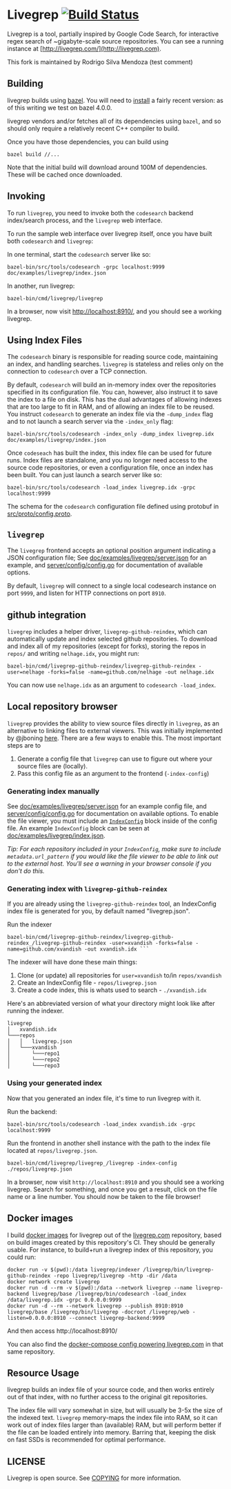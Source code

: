 Livegrep [![Build Status](https://circleci.com/gh/livegrep/livegrep.png?branch=master)](https://circleci.com/gh/livegrep/livegrep)
========

Livegrep is a tool, partially inspired by Google Code Search, for
interactive regex search of ~gigabyte-scale source repositories. You
can see a running instance at
[http://livegrep.com/](http://livegrep.com).

This fork is maintained by Rodrigo Silva Mendoza (test comment)

Building
--------

livegrep builds using [bazel][bazel]. You will need to
[install][bazel-install] a fairly recent version: as of this writing
we test on bazel 4.0.0.

livegrep vendors and/or fetches all of its dependencies using `bazel`,
and so should only require a relatively recent C++ compiler to build.

Once you have those dependencies, you can build using

    bazel build //...

Note that the initial build will download around 100M of
dependencies. These will be cached once downloaded.

[bazel]: http://www.bazel.io/
[bazel-install]: http://www.bazel.io/docs/install.html

Invoking
--------

To run `livegrep`, you need to invoke both the `codesearch` backend
index/search process, and the `livegrep` web interface.

To run the sample web interface over livegrep itself, once you have
built both `codesearch` and `livegrep`:

In one terminal, start the `codesearch` server like so:

    bazel-bin/src/tools/codesearch -grpc localhost:9999 doc/examples/livegrep/index.json

In another, run livegrep:

    bazel-bin/cmd/livegrep/livegrep

In a browser, now visit
[http://localhost:8910/](http://localhost:8910/), and you should see a
working livegrep.

## Using Index Files

The `codesearch` binary is responsible for reading source code,
maintaining an index, and handling searches. `livegrep` is stateless
and relies only on the connection to `codesearch` over a TCP
connection.

By default, `codesearch` will build an in-memory index over the
repositories specified in its configuration file. You can, however,
also instruct it to save the index to a file on disk. This has the dual
advantages of allowing indexes that are too large to fit in RAM, and
of allowing an index file to be reused. You instruct `codesearch` to
generate an index file via the `-dump_index` flag and to not launch
a search server via the `-index_only` flag:

    bazel-bin/src/tools/codesearch -index_only -dump_index livegrep.idx doc/examples/livegrep/index.json

Once `codeseach` has built the index, this index file can be used for
future runs. Index files are standalone, and you no longer need access
to the source code repositories, or even a configuration file, once an
index has been built. You can just launch a search server like so:

    bazel-bin/src/tools/codesearch -load_index livegrep.idx -grpc localhost:9999

The schema for the `codesearch` configuration file defined using
protobuf in [src/proto/config.proto](src/proto/config.proto).

## `livegrep`

The `livegrep` frontend accepts an optional position argument
indicating a JSON configuration file; See
[doc/examples/livegrep/server.json][server.json] for an example, and
[server/config/config.go][config.go] for documentation of available
options.

By default, `livegrep` will connect to a single local codesearch
instance on port `9999`, and listen for HTTP connections on port
`8910`.

[server.json]: https://github.com/livegrep/livegrep/blob/master/doc/examples/livegrep/server.json
[config.go]: https://github.com/livegrep/livegrep/blob/master/server/config/config.go

## github integration

`livegrep` includes a helper driver, `livegrep-github-reindex`, which
can automatically update and index selected github repositories. To
download and index all of my repositories (except for forks), storing
the repos in `repos/` and writing `nelhage.idx`, you might run:

    bazel-bin/cmd/livegrep-github-reindex/livegrep-github-reindex -user=nelhage -forks=false -name=github.com/nelhage -out nelhage.idx

You can now use `nelhage.idx` as an argument to `codesearch
-load_index`.

## Local repository browser
`livegrep` provides the ability to view source files directly in `livegrep`, as
an alternative to linking files to external viewers. This was initially implemented
by @jboning [here](https://github.com/livegrep/livegrep/pull/70). There are
a few ways to enable this. The most important steps are to
1. Generate a config file that `livegrep` can use to figure out where your
   source files are (locally).
2. Pass this config file as an argument to the frontend (`-index-config`)

### Generating index manually

See [doc/examples/livegrep/server.json](doc/examples/livegrep/server.json) for an
example config file, and [server/config/config.go](server/config/config.go) for documentation on available options. To enable the file viewer, you must include an [`IndexConfig`](server/config/config.go#L61) block inside of the config file. An example `IndexConfig` block can be seen at [doc/examples/livegrep/index.json](doc/examples/livegrep/index.json). 

*Tip: For each repository included in your `IndexConfig`, make sure to include `metadata.url_pattern` if you would like the file viewer to be able to link out to the external host. You'll see a warning in your browser console if you don't do this.*

### Generating index with `livegrep-github-reindex`
If you are already using the `livegrep-github-reindex` tool, an IndexConfig index file is generated for you, by default named "livegrep.json".

Run the indexer
```
bazel-bin/cmd/livegrep-github-reindex/livegrep-github-reindex_/livegrep-github-reindex -user=xvandish -forks=false -name=github.com/xvandish -out xvandish.idx ```
```

The indexer will have done these main things:
1. Clone (or update) all repositories for `user=xvandish` to/in `repos/xvandish`
2. Create an IndexConfig file - `repos/livegrep.json`
3. Create a code index, this is whats used to search - `./xvandish.idx`

Here's an abbreviated version of what your directory might look like after running the indexer.
```
livegrep
│   xvandish.idx
└───repos
│   │   livegrep.json
│   └───xvandish
│       └───repo1
│       └───repo2
│       └───repo3
```

### Using your generated index
Now that you generated an index file, it's time to run livegrep with it.

Run the backend:
```
bazel-bin/src/tools/codesearch -load_index xvandish.idx -grpc localhost:9999
```

Run the frontend in another shell instance with the path to the index file located at `repos/livegrep.json`.
```
bazel-bin/cmd/livegrep/livegrep_/livegrep -index-config ./repos/livegrep.json
```
In a browser, now visit `http://localhost:8910` and you should see a working
livegrep. Search for something, and once you get a result, click on the file
name or a line number. You should now be taken to the file browser!

Docker images
-------------

I build [docker images][docker] for livegrep out of the
[livegrep.com](https://github.com/livegrep/livegrep.com) repository,
based on build images created by this repository's CI. They should be
generally usable. For instance, to build+run a livegrep index of this
repository, you could run:

```
docker run -v $(pwd):/data livegrep/indexer /livegrep/bin/livegrep-github-reindex -repo livegrep/livegrep -http -dir /data
docker network create livegrep
docker run -d --rm -v $(pwd):/data --network livegrep --name livegrep-backend livegrep/base /livegrep/bin/codesearch -load_index /data/livegrep.idx -grpc 0.0.0.0:9999
docker run -d --rm --network livegrep --publish 8910:8910 livegrep/base /livegrep/bin/livegrep -docroot /livegrep/web -listen=0.0.0.0:8910 --connect livegrep-backend:9999
```

And then access http://localhost:8910/

You can also find the [docker-compose config powering
livegrep.com][docker-compose] in that same repository.

[docker]: https://hub.docker.com/u/livegrep
[docker-compose]: https://github.com/livegrep/livegrep.com/tree/master/compose

Resource Usage
--------------

livegrep builds an index file of your source code, and then works
entirely out of that index, with no further access to the original git
repositories.

The index file will vary somewhat in size, but will usually be 3-5x
the size of the indexed text. `livegrep` memory-maps the index file
into RAM, so it can work out of index files larger than (available)
RAM, but will perform better if the file can be loaded entirely into
memory. Barring that, keeping the disk on fast SSDs is recommended for
optimal performance.


LICENSE
-------

Livegrep is open source. See [COPYING](COPYING) for more information.
